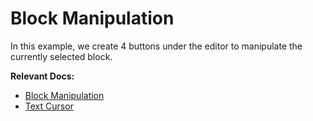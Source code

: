 # Block Manipulation

In this example, we create 4 buttons under the editor to manipulate the currently selected block.

**Relevant Docs:**

- [Block Manipulation](/docs/manipulating-blocks)
- [Text Cursor](/docs/cursor-selections#text-cursor)